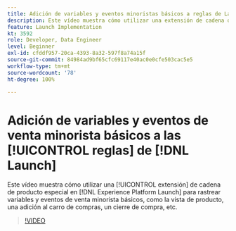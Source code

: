 ```yaml
---
title: Adición de variables y eventos minoristas básicos a reglas de Launch
description: Este vídeo muestra cómo utilizar una extensión de cadena de producto especial en Launch para rastrear variables y eventos de venta minorista básicos, como la vista de producto, una adición al carro de compras, un cierre de compra, etc.
feature: Launch Implementation
kt: 3592
role: Developer, Data Engineer
level: Beginner
exl-id: cfddf957-20ca-4393-8a32-597f8a74a15f
source-git-commit: 84984ad9bf65cfc69117e40ac0e0cfe503cac5e5
workflow-type: tm+mt
source-wordcount: '78'
ht-degree: 100%

---
```


# Adición de variables y eventos de venta minorista básicos a las [!UICONTROL reglas] de [!DNL Launch]

Este vídeo muestra cómo utilizar una [!UICONTROL extensión] de cadena de producto especial en [!DNL Experience Platform Launch] para rastrear variables y eventos de venta minorista básicos, como la vista de producto, una adición al carro de compras, un cierre de compra, etc.

>[!VIDEO](https://video.tv.adobe.com/v/28763/?quality=12&learn=on)
